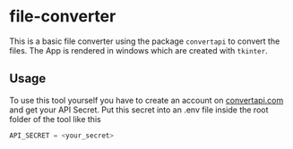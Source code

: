 # file-converter
This is a basic file converter using the package `convertapi` to convert the files. The App is rendered in windows which are created with `tkinter`.

## Usage
To use this tool yourself you have to create an account on [convertapi.com](https://www.convertapi.com/) and get your API Secret.
Put this secret into an .env file inside the root folder of the tool like this
```javascript
API_SECRET = <your_secret>
```
 

